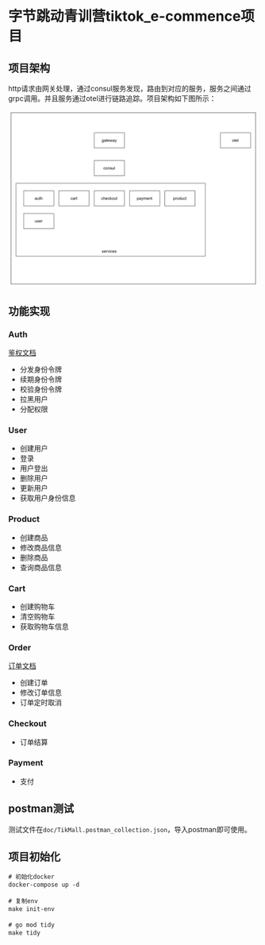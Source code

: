# 字节跳动青训营tiktok_e-commence项目

## 项目架构


http请求由网关处理，通过consul服务发现，路由到对应的服务，服务之间通过grpc调用。并且服务通过otel进行链路追踪。项目架构如下图所示：

![alt text](doc/arch.png)

## 功能实现

### Auth

[鉴权文档](app/auth/README.md)

- 分发身份令牌
- 续期身份令牌
- 校验身份令牌
- 拉黑用户
- 分配权限

### User

- 创建用户
- 登录
- 用户登出
- 删除用户
- 更新用户
- 获取用户身份信息

### Product

- 创建商品
- 修改商品信息
- 删除商品
- 查询商品信息

### Cart

- 创建购物车
- 清空购物车
- 获取购物车信息

### Order

[订单文档](app/order/README.md)

- 创建订单
- 修改订单信息
- 订单定时取消

### Checkout

- 订单结算

### Payment

- 支付

## postman测试

测试文件在`doc/TikMall.postman_collection.json`，导入postman即可使用。

## 项目初始化

```shell
# 初始化docker
docker-compose up -d

# 复制env
make init-env

# go mod tidy
make tidy
```



